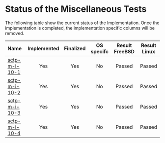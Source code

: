 # Status of the Miscellaneous Tests

The following table show the current status of the Implementation. Once the implementation is completed, the implementation specific columns will be removed.

| Name                                  | Implemented | Finalized | OS specifc | Result FreeBSD | Result Linux |
|:--------------------------------------|:-----------:|:---------:|:----------:|:--------------:|:------------:|
|[sctp-m-i-10-1](sctp-m-i-10-1.pkt)     | Yes         | Yes       | No         | Passed         | Passed       |
|[sctp-m-i-10-2](sctp-m-i-10-2.pkt)     | Yes         | Yes       | No         | Passed         | Passed       |
|[sctp-m-i-10-3](sctp-m-i-10-3.pkt)     | Yes         | Yes       | No         | Passed         | Passed       |
|[sctp-m-i-10-4](sctp-m-i-10-4.pkt)     | Yes         | Yes       | No         | Passed         | Passed       |
